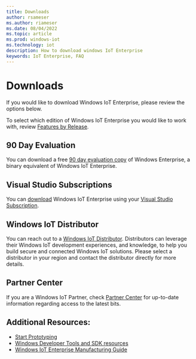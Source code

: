 ```yaml
---
title: Downloads
author: rsameser
ms.author: riameser
ms.date: 08/04/2022
ms.topic: article
ms.prod: windows-iot
ms.technology: iot
description: How to download windows IoT Enterprise
keywords: IoT Enterprise, FAQ
---
```


# Downloads
If you would like to download Windows IoT Enterprise, please review the options below.

To select which edition of Windows IoT Enterprise you would like to work with, review [Features by Release](./Features.md).

## 90 Day Evaluation
You can download a free [90 day evaluation copy](https://www.microsoft.com/evalcenter/evaluate-windows-10-enterprise) of Windows Enterprise, a binary equivalent of Windows IoT Enterprise.


## Visual Studio Subscriptions
You can [download](https://my.visualstudio.com/Downloads?q=IoT%20Enterprise&pgroup=) Windows IoT Enterprise using your [Visual Studio Subscription](https://visualstudio.microsoft.com/subscriptions/).


## Windows IoT Distributor
You can reach out to a [Windows IoT Distributor](https://aka.ms/IoTDistributorList). Distributors can leverage their Windows IoT development experiences, and knowledge, to help you build secure and connected Windows IoT solutions. Please select a distributor in your region and contact the distributor directly for more details.


## Partner Center
If you are a Windows IoT Partner, check [Partner Center](https://partner.microsoft.com/dashboard) for up-to-date information regarding access to the latest bits.


## Additional Resources:
* [Start Prototyping](./Hardware-Guidance/Prototype.md)
* [Windows Developer Tools and SDK resources](https://developer.microsoft.com/windows/downloads/)
* [Windows IoT Enterprise Manufacturing Guide](/windows-hardware/manufacture/desktop/iot-ent-overview)
